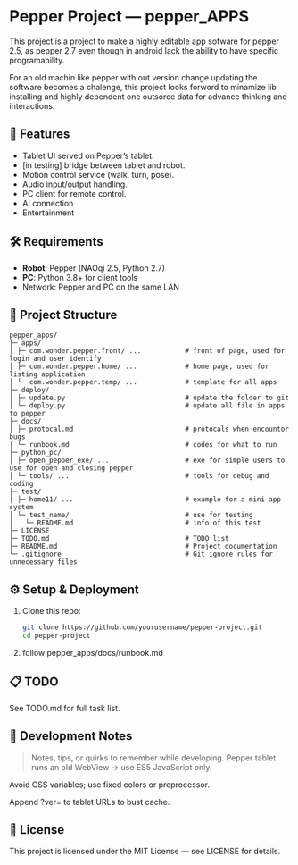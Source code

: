 # Pepper Project — pepper_APPS

This project is a project to make a highly editable app sofware for pepper 2.5, as pepper 2.7 even though in android lack the ability to have specific programability. 

For an old machin like pepper with out version change updating the software becomes a chalenge, this project looks forword to minamize lib installing and highly dependent one outsorce data for advance thinking and interactions.

## 🚀 Features
- Tablet UI served on Pepper’s tablet.
- [in testing] bridge between tablet and robot.
- Motion control service (walk, turn, pose).
- Audio input/output handling.
- PC client for remote control.
- AI connection
- Entertainment

## 🛠 Requirements
- **Robot**: Pepper (NAOqi 2.5, Python 2.7)
- **PC**: Python 3.8+ for client tools
- Network: Pepper and PC on the same LAN

## 📂 Project Structure
    pepper_apps/
    ├─ apps/
    │ ├─ com.wonder.pepper.front/ ...           # front of page, used for login and user identify
    │ ├─ com.wonder.pepper.home/ ...            # home page, used for listing application
    │ └─ com.wonder.pepper.temp/ ...            # template for all apps
    ├─ deploy/
    │ ├─ update.py                              # update the folder to git
    │ └─ deploy.py                              # update all file in apps to pepper
    ├─ docs/
    │ ├─ protocal.md                            # protocals when encountor bugs
    │ └─ runbook.md                             # codes for what to run
    ├─ python_pc/
    │ ├─ open_pepper_exe/ ...                   # exe for simple users to use for open and closing pepper
    │ └─ tools/ ...                             # tools for debug and coding
    ├─ test/
    │ ├─ home11/ ...                            # example for a mini app system
    │ └─ test_name/                             # use for testing
    │   └─ README.md                            # info of this test
    ├─ LICENSE       
    ├─ TODO.md                                  # TODO list
    ├─ README.md                                # Project documentation
    └─ .gitignore                               # Git ignore rules for unnecessary files

## ⚙️ Setup & Deployment
1. Clone this repo:
   ```bash
   git clone https://github.com/yourusername/pepper-project.git
   cd pepper-project
    ```
2. follow pepper_apps/docs/runbook.md

## 📋 TODO
See TODO.md for full task list.

## 🧩 Development Notes
>Notes, tips, or quirks to remember while developing.
Pepper tablet runs an old WebView → use ES5 JavaScript only.

Avoid CSS variables; use fixed colors or preprocessor.

Append ?ver=<timestamp> to tablet URLs to bust cache.

## 📜 License
This project is licensed under the MIT License — see LICENSE for details.